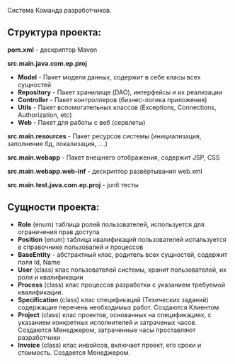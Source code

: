 Система Команда разработчиков.


Структура проекта:
-
**pom.xml** - дескриптор Maven 

**src.main.java.com.ep.proj**
- **Model** - Пакет модели данных, содержит в себе класы всех сущностей 
- **Repository** - Пакет хранилище (DAO), интерфейсы и их реализации 
- **Controller** - Пакет контроллеров (бизнес-логика приложения)
- **Utils** - Пакет вспомогательных классов (Exceptions, Connections, Authorization, etc)
- **Web** - Пакет для работы с веб (сервлеты) 

**src.main.resources** - Пакет ресурсов системы (инициализация, заполнение бд, локализация, ....)

**src.main.webapp** - Пакет внешнего отображения, содержит JSP, CSS 

**src.main.webapp.web-inf** - дескриптор развёртывания web.xml

**src.main.test.java.com.ep.proj** - junit тесты


Сущности проекта:
- 
- **Role** (enum) таблица ролей пользователей, используется для ограничения прав доступа 
- **Position** (enum) таблица квалификаций пользователей испальзуется в справочнике пользовалей и процессов  
- **BaseEntity** - абстрактный клас, родитель всех сущностей, содержит поля Id, Name
- **User** (class) клас пользователей системы, хранит пользователей, их роли и квалификации
- **Process** (class) клас процессов разработки с указанием требуемой квалификации. 
- **Specification** (class) клас спецификаций (Техических заданий) содержащие перечень необходимых работ. Создаются Клиентом
- **Project** (class) клас проектов, основанных на спецификациях, с указанием конкретных исполнителей и затраченых часов. 
Создаются Менеджером, затраченные часы проставляют разработчики
- **Invoice** (class) клас инвойсов, включает проект, его сроки и стоимость. Создается Менеджером.


